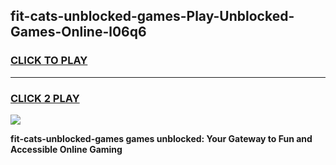 
## fit-cats-unblocked-games-Play-Unblocked-Games-Online-l06q6
<h3>
<a href="https://premium76.site?title=fit-cats-unblocked-games&ref=24A">CLICK TO PLAY</a></h3>
<hr>

<h3>
<a href="https://premium76.site?title=fit-cats-unblocked-games&ref=24A">CLICK 2 PLAY</a>
  
</h3>

<a href="https://premium76.site?title=fit-cats-unblocked-games&ref=24A"><img src="https://clearcache.store/games.png"></a>


**fit-cats-unblocked-games games unblocked: Your Gateway to Fun and Accessible Online Gaming**
